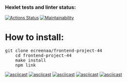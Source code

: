 ### Hexlet tests and linter status:
[![Actions Status](https://github.com/ecreenaa/frontend-project-44/workflows/hexlet-check/badge.svg)](https://github.com/ecreenaa/frontend-project-44/actions)
[![Maintainability](https://api.codeclimate.com/v1/badges/020acbacfa47ae311ff1/maintainability)](https://codeclimate.com/github/ecreenaa/frontend-project-44/maintainability)
<h1>How to install:</h2>
  <pre>git clone ecreenaa/frontend-project-44
    cd frontend-project-44
    make install
    npm link</pre>

[![asciicast](https://asciinema.org/a/BCMEmJGVd0ZnTFcwMjpjDrled.svg)](https://asciinema.org/a/BCMEmJGVd0ZnTFcwMjpjDrled)
[![asciicast](https://asciinema.org/a/jWx2fdk8TI60NSHcOnzYhkLRs.svg)](https://asciinema.org/a/jWx2fdk8TI60NSHcOnzYhkLRs)
[![asciicast](https://asciinema.org/a/ziT41GIdBb6DnHCLEauvesNfP.svg)](https://asciinema.org/a/ziT41GIdBb6DnHCLEauvesNfP)
[![asciicast](https://asciinema.org/a/yqinlRBvuImyBE0BfniY8iYb3.svg)](https://asciinema.org/a/yqinlRBvuImyBE0BfniY8iYb3)
[![asciicast](https://asciinema.org/a/Ft4UdP0tPsGS6LGBJGchXbR2Z.svg)](https://asciinema.org/a/Ft4UdP0tPsGS6LGBJGchXbR2Z)

